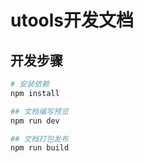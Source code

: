 # utools开发文档

## 开发步骤
```bash
# 安装依赖
npm install

## 文档编写预览
npm run dev

## 文档打包发布
npm run build
```
